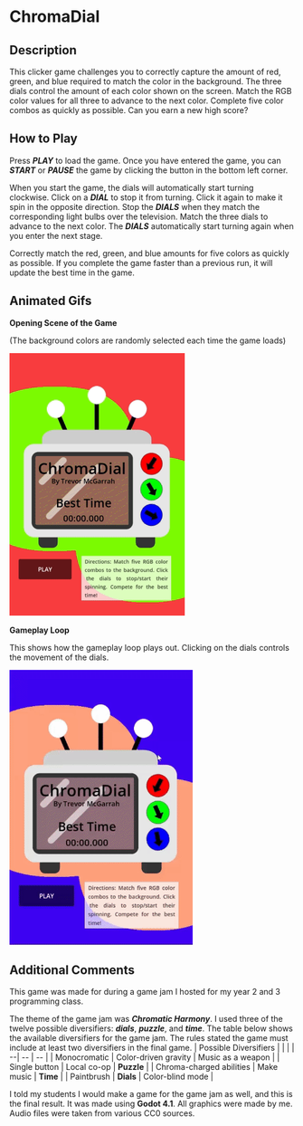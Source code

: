 # ChromaDial
## Description
This clicker game challenges you to correctly capture the amount of red, green, and blue required to match the color in the background. The three dials control the amount of each color shown on the screen. Match the RGB color values for all three to advance to the next color. Complete five color combos as quickly as possible. Can you earn a new high score?


## How to Play
Press ***PLAY*** to load the game. Once you have entered the game, you can ***START*** or ***PAUSE*** the game by clicking the button in the bottom left corner. 

When you start the game, the dials will automatically start turning clockwise. Click on a ***DIAL*** to stop it from turning. Click it again to make it spin in the opposite direction. Stop the ***DIALS*** when they match the corresponding light bulbs over the television. Match the three dials to advance to the next color. The ***DIALS*** automatically start turning again when you enter the next stage.

Correctly match the red, green, and blue amounts for five colors as quickly as possible. If you complete the game faster than a previous run, it will update the best time in the game.

## Animated Gifs
**Opening Scene of the Game**

(The background colors are randomly selected each time the game loads)

![Main Page of the Game](https://github.com/McRavenberry/ChromaDials/blob/main/gifs/main-screen.gif?raw=true)

**Gameplay Loop**

This shows how the gameplay loop plays out. Clicking on the dials controls the movement of the dials.

![Gameplay Loop](https://github.com/McRavenberry/ChromaDials/blob/main/gifs/sample-game.gif?raw=true)

## Additional Comments
This game was made for during a game jam I hosted for my year 2 and 3 programming class.

The theme of the game jam was ***Chromatic Harmony***. I used three of the twelve possible diversifiers: ***dials***, ***puzzle***, and ***time***. The table below shows the available diversifiers for the game jam. The rules stated the game must include at least two diversifiers in the final game.
|  Possible Diversifiers  |   |   |
| --| -- | -- |
| Monocromatic | Color-driven gravity | Music as a weapon |
| Single button | Local co-op | **Puzzle** |
| Chroma-charged abilities | Make music | **Time** |
| Paintbrush | **Dials** | Color-blind mode |



I told my students I would make a game for the game jam as well, and this is the final result. It was made using **Godot 4.1**. All graphics were made by me. Audio files were taken from various CC0 sources.

